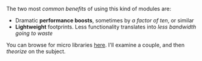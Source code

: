 The two most _common benefits_ of using this kind of modules are:

* Dramatic **performance boosts**, sometimes by _a factor of ten_, or similar
* **Lightweight** footprints. Less functionality translates into _less bandwidth going to waste_

You can browse for micro libraries [here][1]. I'll examine a couple, and then _theorize_ on the subject.

[1]: http://microjs.com/
